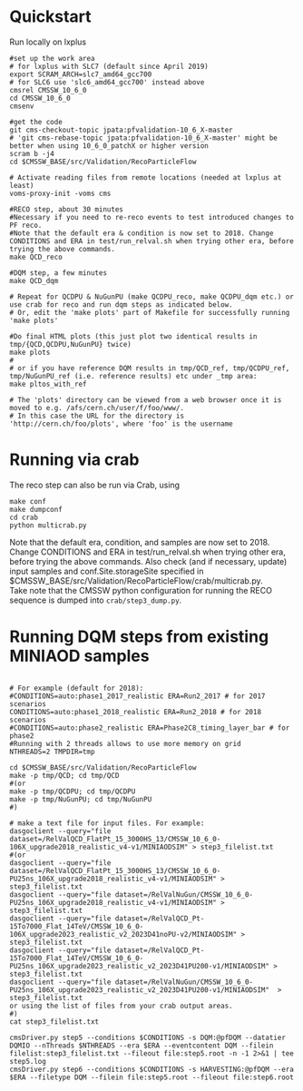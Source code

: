 
# Quickstart

Run locally on lxplus
~~~
#set up the work area
# for lxplus with SLC7 (default since April 2019)
export SCRAM_ARCH=slc7_amd64_gcc700
# for SLC6 use 'slc6_amd64_gcc700' instead above
cmsrel CMSSW_10_6_0
cd CMSSW_10_6_0
cmsenv

#get the code
git cms-checkout-topic jpata:pfvalidation-10_6_X-master
# 'git cms-rebase-topic jpata:pfvalidation-10_6_X-master' might be better when using 10_6_0_patchX or higher version
scram b -j4
cd $CMSSW_BASE/src/Validation/RecoParticleFlow

# Activate reading files from remote locations (needed at lxplus at least)
voms-proxy-init -voms cms

#RECO step, about 30 minutes
#Necessary if you need to re-reco events to test introduced changes to PF reco.
#Note that the default era & condition is now set to 2018. Change CONDITIONS and ERA in test/run_relval.sh when trying other era, before trying the above commands.
make QCD_reco

#DQM step, a few minutes
make QCD_dqm

# Repeat for QCDPU & NuGunPU (make QCDPU_reco, make QCDPU_dqm etc.) or use crab for reco and run dqm steps as indicated below.
# Or, edit the 'make plots' part of Makefile for successfully running 'make plots'

#Do final HTML plots (this just plot two identical results in tmp/{QCD,QCDPU,NuGunPU} twice)
make plots
# 
# or if you have reference DQM results in tmp/QCD_ref, tmp/QCDPU_ref, tmp/NuGunPU_ref (i.e. reference results) etc under _tmp area:
make pltos_with_ref

# The 'plots' directory can be viewed from a web browser once it is moved to e.g. /afs/cern.ch/user/f/foo/www/.
# In this case the URL for the directory is 'http://cern.ch/foo/plots', where 'foo' is the username
~~~


# Running via crab

The reco step can also be run via Crab, using
~~~
make conf
make dumpconf
cd crab
python multicrab.py
~~~

Note that the default era, condition, and samples are now set to 2018. Change CONDITIONS and ERA in test/run_relval.sh when trying other era, before trying the above commands. Also check (and if necessary, update) input samples and conf.Site.storageSite specified in $CMSSW_BASE/src/Validation/RecoParticleFlow/crab/multicrab.py.  
Take note that the CMSSW python configuration for running the RECO sequence is dumped into `crab/step3_dump.py`.


# Running DQM steps from existing MINIAOD samples

~~~

# For example (default for 2018):
#CONDITIONS=auto:phase1_2017_realistic ERA=Run2_2017 # for 2017 scenarios
CONDITIONS=auto:phase1_2018_realistic ERA=Run2_2018 # for 2018 scenarios
#CONDITIONS=auto:phase2_realistic ERA=Phase2C8_timing_layer_bar # for phase2 
#Running with 2 threads allows to use more memory on grid
NTHREADS=2 TMPDIR=tmp

cd $CMSSW_BASE/src/Validation/RecoParticleFlow
make -p tmp/QCD; cd tmp/QCD
#(or
make -p tmp/QCDPU; cd tmp/QCDPU
make -p tmp/NuGunPU; cd tmp/NuGunPU
#)

# make a text file for input files. For example:
dasgoclient --query="file dataset=/RelValQCD_FlatPt_15_3000HS_13/CMSSW_10_6_0-106X_upgrade2018_realistic_v4-v1/MINIAODSIM" > step3_filelist.txt
#(or
dasgoclient --query="file dataset=/RelValQCD_FlatPt_15_3000HS_13/CMSSW_10_6_0-PU25ns_106X_upgrade2018_realistic_v4-v1/MINIAODSIM" > step3_filelist.txt
dasgoclient --query="file dataset=/RelValNuGun/CMSSW_10_6_0-PU25ns_106X_upgrade2018_realistic_v4-v1/MINIAODSIM" > step3_filelist.txt
dasgoclient --query="file dataset=/RelValQCD_Pt-15To7000_Flat_14TeV/CMSSW_10_6_0-106X_upgrade2023_realistic_v2_2023D41noPU-v2/MINIAODSIM" > step3_filelist.txt
dasgoclient --query="file dataset=/RelValQCD_Pt-15To7000_Flat_14TeV/CMSSW_10_6_0-PU25ns_106X_upgrade2023_realistic_v2_2023D41PU200-v1/MINIAODSIM" > step3_filelist.txt
dasgoclient --query="file dataset=/RelValNuGun/CMSSW_10_6_0-PU25ns_106X_upgrade2023_realistic_v2_2023D41PU200-v1/MINIAODSIM"  > step3_filelist.txt
or using the list of files from your crab output areas.
#)
cat step3_filelist.txt

cmsDriver.py step5 --conditions $CONDITIONS -s DQM:@pfDQM --datatier DQMIO --nThreads $NTHREADS --era $ERA --eventcontent DQM --filein filelist:step3_filelist.txt --fileout file:step5.root -n -1 2>&1 | tee step5.log 
cmsDriver.py step6 --conditions $CONDITIONS -s HARVESTING:@pfDQM --era $ERA --filetype DQM --filein file:step5.root --fileout file:step6.root
